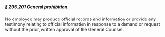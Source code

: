 ##### § 295.201 General prohibition. #####

No employee may produce official records and information or provide any testimony relating to official information in response to a demand or request without the prior, written approval of the General Counsel.